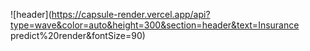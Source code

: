 ![header](https://capsule-render.vercel.app/api?type=wave&color=auto&height=300&section=header&text=Insurance predict%20render&fontSize=90)
